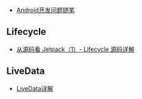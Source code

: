 
- [Android开发问题随笔](https://juejin.cn/post/7107180947447283725)


## Lifecycle

- [从源码看 Jetpack（1）- Lifecycle 源码详解](https://juejin.cn/post/6847902220755992589)

## LiveData

- [LiveData详解](https://www.jianshu.com/p/fa60246d87c0)
